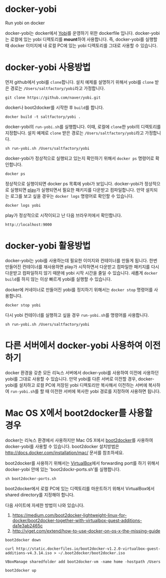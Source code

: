 docker-yobi
===========

Run yobi on docker

docker-yobi는 docker에서 [Yobi](http://yobi.io)를 운영하기 위한 dockerfile 입니다.
docker-yobi는 로컬에 있는 yobi 디렉토리를 **mount**하여 사용합니다. 즉, docker-yobi를 실행할 때 docker 이미지에 내 로컬 PC에 있는 yobi 디렉토리를 그대로 사용할 수 있습니다.


docker-yobi 사용방법
==================

먼저 github에서 yobi를 `clone`합니다. 설치 예제를 설명하기 위해서 yobi를 `clone` 받은 경로는 `/Users/saltfactory/yobi`라고 가정합니다.

```
git clone https://github.com/naver/yobi.git
```

docker나 boot2docker를 시작한 후 `build`를 합니다.

```
docker build -t saltfactory/yobi .
```

docker-yobi의 `run-yobi.sh`를 실행합니다. 이때, 로컬에 `clone`한 yobi의 디렉토리를 지정합니다. 설치 예제로 `clone` 받은 경로는 `/Users/saltfactory/yobi`라고 가정합니다.

```
sh run-yobi.sh /Users/saltfactory/yobi
```

docker-yobi가 정상적으로 실행되고 있는지 확인하기 위해서 `docker ps` 명령어로 확인합니다.

```
docker ps
```
정상적으로 실행이되면 docker ps 목록에 yobi가 보입니다. docker-yobi가 정상적으로 실행되면 [play](https://www.playframework.com/)가 실행되면서 필요한 패키지를 다운받고 컴파일합니다. 만약 설치되는 로그를 보고 싶을 경우는 `docker logs` 명령어로 확인할 수 있습니다.

```
docker logs yobi
```

play가 정상적으로 시작이되고 난 다음 브라우저에서 확인합니다.

```
http://localhost:9000
```

docker-yobi 활용방법
==================

docker-yobi는 yobi를 사용하는데 필요한 이미지와 컨테이너를 만들게 됩니다. 한번 만들어진 컨테이너를 재사용하면 play가 시작하면서 다운받고 컴파일한 패키지를 다시 다운받고 컴파일하지 않기 때문에 yobi 시작 시간을 줄일 수 있습니다. 새롭게 `docker build`를 하지 않는 이상 빠르게 yobi를 실행할 수 있습니다.

docker에 커네이너로 만들어진 yobi를 정지하기 위해서는 `docker stop` 명령어를 사용합니다.

```
docker stop yobi
```

다시 yobi 컨테이너를 실행하고 싶을 경우 `run-yobi.sh`를 명령어를 사용합니다.

```
sh run-yobi.sh /Users/saltfactory/yobi
```

다른 서버에서 docker-yobi 사용하여 이전하기
===================================

docker 환경을 갖춘 모든 리눅스 서버에서 docker-yobi를 사용하여 이전에 사용하던 yobi를 그대로 사용할 수 있습니다.
만약 yobi를 다른 서버로 이전할 경우, docker-yobi를 설치하고 로컬 PC에 저장된 yobi 디렉토리만 복사해서 이전하는 서버에 복사하여 `run-yobi.sh`를 할 때 이전한 서버에 복사한 yobi 경로를 지정하여 사용하면 됩니다.


Mac OS X에서 boot2docker를 사용할 경우
==================================

docker는 리눅스 환경에서 사용하지만 Mac OS X에서 [boot2docker](http://docs.docker.com/installation/mac/)를 사용하여 docker-yobi를 사용할 수 있습니다.
boot2docker 설치방법은 http://docs.docker.com/installation/mac/ 문서를 참조하세요.

boot2docker를 사용하기 위해서는 [VirtualBox](https://www.virtualbox.org)에서 forwarding port를 하기 위해서 docker-yobi 안에 있는 'boot2dockr-ports.sh'를 실행합니다.

```
sh boot2docker-ports.sh
```

boot2docker에서 로컬 PC에 있는 디렉토리를 마운트하기 위해서 VirtualBox에서 shared directory를 지정해야 합니다.

다음 사이트에 자세한 방법이 나와 있습니다.
1. https://medium.com/boot2docker-lightweight-linux-for-docker/boot2docker-together-with-virtualbox-guest-additions-da1e3ab2465c
2. http://viget.com/extend/how-to-use-docker-on-os-x-the-missing-guide

```
boot2docker down
```

```
curl http://static.dockerfiles.io/boot2docker-v1.2.0-virtualbox-guest-additions-v4.3.14.iso > ~/.boot2docker/boot2docker.iso
```

```
VBoxManage sharedfolder add boot2docker-vm -name home -hostpath /Users
```

```
boot2docker up
```
